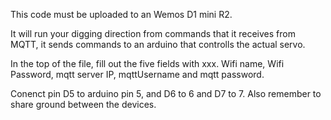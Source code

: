 This code must be uploaded to an Wemos D1 mini R2.

It will run your digging direction from commands that it receives from MQTT, it sends commands to an arduino that controlls the actual servo.

In the top of the file, fill out the five fields with xxx.
Wifi name, Wifi Password, mqtt server IP, mqttUsername and mqtt password.

Conenct pin D5 to arduino pin 5, and D6 to 6 and D7 to 7.
Also remember to share ground between the devices.
